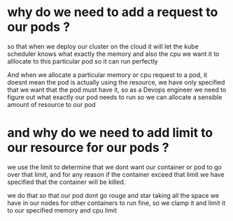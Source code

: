 # why do we need to add a request to our pods ?

so that when we deploy our cluster on the cloud it will let the kube scheduler knows what exactly the memory and also the cpu we want it to alllocate to this particular pod so it can run perfectly

And when we allocate a particular memory or cpu request to a pod, it doesnt mean the pod is actually using the resource, we have only specified that we want that the pod must have it, so as a Devops engineer we need to figure out what exactly our pod needs to run so we can allocate a sensible amount of resource to our pod


# and why do we need to add limit to our resource for our pods ?

we use the limit to determine that we dont want our container or pod to go over that limit, and for any reason if the container exceed that limit we have specified that the container will be killed.

we do that so that our pod dont go rouge and star taking all the space we have in our nodes for other containers to run fine, so we clamp it and limit it to our specified memory and cpu limit